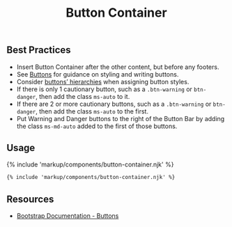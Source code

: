 ﻿---
title: Button Container
summary: The Button Container collects a series of related buttons at the bottom of a page.
tags: button container
layout: page-guide
eleventyNavigation:
  key: Button Container
  parent: Components
  order: 70
  excerpt: The Button Container collects a series of related buttons at the bottom of a page.
  img: /img/illustrations/illus-button-container.svg
---
## Best Practices

- Insert Button Container after the other content, but before any footers.
- See [Buttons](/components/buttons) for guidance on styling and writing buttons.
- Consider [buttons’ hierarchies](/components/buttons) when assigning button styles.
- If there is only 1 cautionary button, such as a `.btn-warning` or `btn-danger`, then add the class `ms-auto` to it.
- If there are 2 or more cautionary buttons, such as a `.btn-warning` or `btn-danger`, then add the class `ms-auto` to the first.
- Put Warning and Danger buttons to the right of the Button Bar by adding the class `ms-md-auto` added to the first of those buttons.

## Usage

{% include 'markup/components/button-container.njk' %}

``` html
{% include 'markup/components/button-container.njk' %}
```
## Resources
* <a href="https://getbootstrap.com/docs/5.1/components/buttons/" target="_blank">Bootstrap Documentation - Buttons</a>
